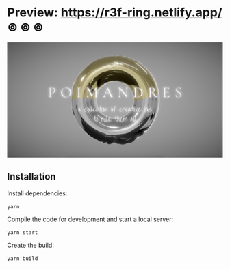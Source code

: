 # Preview: https://r3f-ring.netlify.app/ ⊚ ⊚ ⊚

![Featured Image](https://github.com/emmelleppi/r3f-ring/blob/master/screenshot.jpg?raw=true)

## Installation

Install dependencies:

```
yarn
```

Compile the code for development and start a local server:

```
yarn start
```

Create the build:

```
yarn build
```
